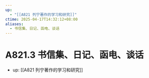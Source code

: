 ```yaml
---
up:
  - "[[A821 列宁著作的学习和研究]]"
ctime: 2025-04-17T14:32:12+08:00
aliases:
  - 书信集、日记、函电、谈话
---
```


# A821.3 书信集、日记、函电、谈话

- up: [[A821 列宁著作的学习和研究]]
